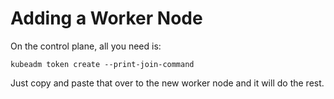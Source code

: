 # Adding a Worker Node
On the control plane, all you need is:
```
kubeadm token create --print-join-command
```

Just copy and paste that over to the new worker node and it will do the rest.

